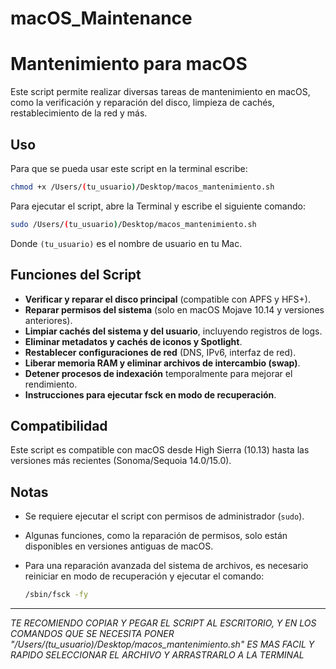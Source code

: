 # macOS_Maintenance
# Mantenimiento para macOS

Este script permite realizar diversas tareas de mantenimiento en macOS, como la verificación y reparación del disco, limpieza de cachés, restablecimiento de la red y más.

## Uso

Para que se pueda usar este script en la terminal escribe: 

```sh
chmod +x /Users/(tu_usuario)/Desktop/macos_mantenimiento.sh
```

Para ejecutar el script, abre la Terminal y escribe el siguiente comando:

```sh
sudo /Users/(tu_usuario)/Desktop/macos_mantenimiento.sh
```

Donde `(tu_usuario)` es el nombre de usuario en tu Mac.

## Funciones del Script

- **Verificar y reparar el disco principal** (compatible con APFS y HFS+).
- **Reparar permisos del sistema** (solo en macOS Mojave 10.14 y versiones anteriores).
- **Limpiar cachés del sistema y del usuario**, incluyendo registros de logs.
- **Eliminar metadatos y cachés de iconos y Spotlight**.
- **Restablecer configuraciones de red** (DNS, IPv6, interfaz de red).
- **Liberar memoria RAM y eliminar archivos de intercambio (swap)**.
- **Detener procesos de indexación** temporalmente para mejorar el rendimiento.
- **Instrucciones para ejecutar fsck en modo de recuperación**.

## Compatibilidad

Este script es compatible con macOS desde High Sierra (10.13) hasta las versiones más recientes (Sonoma/Sequoia 14.0/15.0).

## Notas

- Se requiere ejecutar el script con permisos de administrador (`sudo`).
- Algunas funciones, como la reparación de permisos, solo están disponibles en versiones antiguas de macOS.
- Para una reparación avanzada del sistema de archivos, es necesario reiniciar en modo de recuperación y ejecutar el comando:
  
  ```sh
  /sbin/fsck -fy
  ```

---

*TE RECOMIENDO COPIAR Y PEGAR EL SCRIPT AL ESCRITORIO, Y EN LOS COMANDOS QUE SE NECESITA PONER "/Users/(tu_usuario)/Desktop/macos_mantenimiento.sh" ES MAS FACIL Y RAPIDO SELECCIONAR EL ARCHIVO Y ARRASTRARLO A LA TERMINAL*
